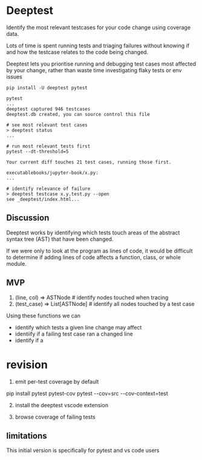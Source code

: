 # Deeptest

Identify the most relevant testcases for your code change using coverage data.

Lots of time is spent running tests and triaging failures without knowing if and how the testcase relates to the code being changed.

Deeptest lets you prioritise running and debugging test cases most affected by your change, rather than waste time investigating flaky tests or env issues

```shell
pip install -U deeptest pytest

pytest
...
deeptest captured 946 testcases
deeptest.db created, you can source control this file

# see most relevant test cases
> deeptest status
...

# run most relevant tests first
pytest --dt-threshold=5

Your current diff touches 21 test cases, running those first.

executablebooks/jupyter-book/x.py:
...

# identify relevance of failure
> deeptest testcase x.y.test.py --open
see _deeptest/index.html...
```

## Discussion

Deeptest works by identifying which tests touch areas of the abstract syntax tree (AST) that have been changed.

If we were only to look at the program as lines of code, it would be difficult to determine if adding lines of code affects a function, class, or whole module.

## MVP

1. (line, col) => ASTNode # identify nodes touched when tracing
2. (test_case) => List[ASTNode] # identify all nodes touched by a test case

Using these functions we can
- identify which tests a given line change may affect
- identiify if a failing test case ran a changed line
- identify if a


# revision

1. emit per-test coverage by default

pip install pytest pytest-cov
pytest --cov=src --cov-context=test

2. install the deeptest vscode extension

3. browse coverage of failing tests

## limitations

This initial version is specifically for pytest and vs code users

